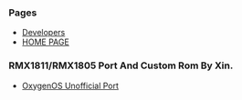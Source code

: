 ### Pages
* [Developers](https://xixada.github.io/#:~:text=Link%20to%20group-,Developer)
* [HOME PAGE](https://xixada.github.io)

### RMX1811/RMX1805 Port And Custom Rom By Xin.
* [OxygenOS Unofficial Port]()
